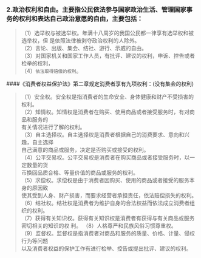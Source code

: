 ### 2.政治权利和自由。主要指公民依法参与国家政治生活、管理国家事务的权利和表达自己政治意愿的自由，主要包括：
>   （1）选举权与被选举权。年满十八周岁的我国公民都一律享有选举权和被选举权，但
    是依照法律被剥夺政治权利的人除外。    
    （2）言论、出版、集会、结社、游行、示威的自由。    
    （3）对国家机关和国家工作人员，有批评、建议的权利，申诉、控告或者检举的权利，    
    （4）`依法取得赔偿的权利`。    

####《消费者权益保护法》第二章规定消费者享有九项权利：(没有集会的权利)
>   （1）安全权。安全权是指消费者的生命安全、身体健康和财产不受损害的权利。       
    （2）知情权。知情权是消费者在购买、使用商品或者接受服务时，有对商品和服务的       
        有关情况进行了解的权利。       
    （3）自主选择权。自主选择权是消费者根据自己的消费要求、意向和兴趣，自主选择       
        自己满意的商品或服务，决定是否购买或接受的权利。       
    （4）公平交易权。公平交易权是消费者在购买商品或者接受服务时，以一定数量的货       
    币换回品质合格、等量价值的商品或服务的权利。       
    （5）求偿权。求偿权是由于消费者因购买、使用的商品或者接受的服务本身的原因致       
        使其受到人身、财产损害，而要求经营者承担责任，依法赔偿损失的权利。       
    （6）结社权。结社权是消费者为维护自身的合法权益而依法成立消费者组织的权利。       
    （7）获得有关知识权。获得有关知识权是消费者有获得与有关商品或服务密切相关的知识的权       利。
    （8）人格尊严和民族风俗习惯尊重权。       
    （9）监督权。监督权是指消费者对商品和服务的质量、价格、计量、侵权行为等问题       
    以及消费者权益的保护工作有进行检举、控告或提出批评、建议的权利。           